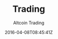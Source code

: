 ---
title: "Trading"
github: https://github.com/altcointrading/trading
demo: https://www.altcointrading.net/
author: Altcoin Trading
draft: true
ssg:
  - Jekyll
cms:
  - No Cms
date: 2016-04-08T08:45:41Z
github_branch: master
---